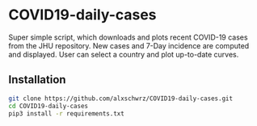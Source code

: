 # COVID19-daily-cases

Super simple script, which downloads and plots recent COVID-19 cases from the JHU repository.
New cases and 7-Day incidence are computed and displayed. User can select a country and plot up-to-date 
curves.


## Installation


```bash
git clone https://github.com/alxschwrz/COVID19-daily-cases.git
cd COVID19-daily-cases
pip3 install -r requirements.txt
```
